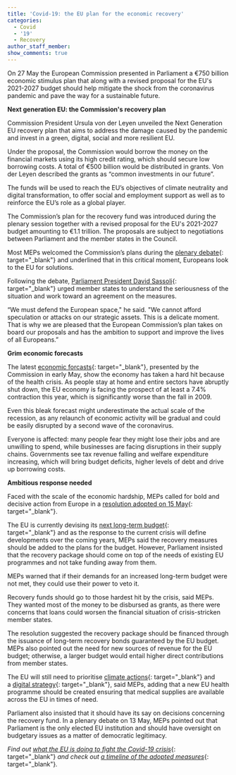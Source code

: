 ```yaml
---
title: 'Covid-19: the EU plan for the economic recovery'
categories:
  - Covid
  - '19'
  - Recovery
author_staff_member:
show_comments: true
---
```


On 27 May the European Commission presented in Parliament a €750 billion economic stimulus plan that along with a revised proposal for the EU's 2021-2027 budget should help mitigate the shock from the coronavirus pandemic and pave the way for a sustainable future.

**Next generation EU: the Commission's recovery plan**

Commission President Ursula von der Leyen unveiled the Next Generation EU recovery plan that aims to address the damage caused by the pandemic and invest in a green, digital, social and more resilient EU.

Under the proposal, the Commission would borrow the money on the financial markets using its high credit rating, which should secure low borrowing costs. A total of €500 billion would be distributed in grants. Von der Leyen described the grants as “common investments in our future”.

The funds will be used to reach the EU’s objectives of climate neutrality and digital transformation, to offer social and employment support as well as to reinforce the EU’s role as a global player.

The Commission’s plan for the recovery fund was introduced during the plenary session together with a revised proposal for the EU's 2021-2027 budget amounting to €1.1 trillion. The proposals are subject to negotiations between Parliament and the member states in the Council.

Most MEPs welcomed the Commission’s plans during the&nbsp;[plenary debate](https://www.europarl.europa.eu/news/en/press-room/20200526IPR79817/eu-future-at-stake-meps-broadly-welcome-commission-s-recovery-package-proposals){: target="_blank"}&nbsp;and underlined that in this critical moment, Europeans look to the EU for solutions.

Following the debate,&nbsp;[Parliament President David Sassoli](https://europarl.europa.eu/the-president/en/newsroom/sassoli-this-is-a-21st-century-european-d-day-solidarity-has-arrived-in-europe){: target="_blank"}&nbsp;urged member states to understand the seriousness of the situation and work toward an agreement on the measures.

“We must defend the European space," he said. "We cannot afford speculation or attacks on our strategic assets. This is a delicate moment. That is why we are pleased that the European Commission’s plan takes on board our proposals and has the ambition to support and improve the lives of all Europeans.”

**Grim economic forecasts**

The latest&nbsp;[economic forcasts](https://ec.europa.eu/commission/presscorner/detail/en/ip_20_799){: target="_blank"}, presented by the Commission in early May, show the economy has taken a hard hit because of the health crisis. As people stay at home and entire sectors have abruptly shut down, the EU economy is facing the prospect of at least a 7.4% contraction this year, which is significantly worse than the fall in 2009.

Even this bleak forecast might underestimate the actual scale of the recession, as any relaunch of economic activity will be gradual and could be easily disrupted by a second wave of the coronavirus.

Everyone is affected: many people fear they might lose their jobs and are unwilling to spend, while businesses are facing disruptions in their supply chains. Governments see tax revenue falling and welfare expenditure increasing, which will bring budget deficits, higher levels of debt and drive up borrowing costs.

**Ambitious response needed**

Faced with the scale of the economic hardship, MEPs called for bold and decisive action from Europe in a&nbsp;[resolution adopted on 15 May](https://www.europarl.europa.eu/news/en/press-room/20200512IPR78912/parliament-eu27-need-EU2-trillion-recovery-package-to-tackle-covid-19-fallout){: target="_blank"}.

The EU is currently devising its&nbsp;[next long-term budget](https://www.europarl.europa.eu/news/en/headlines/priorities/eu-s-long-term-budget){: target="_blank"}&nbsp;and as the response to the current crisis will define developments over the coming years, MEPs said the recovery measures should be added to the plans for the budget. However, Parliament insisted that the recovery package should come on top of the needs of existing EU programmes and not take funding away from them.

MEPs warned that if their demands for an increased long-term budget were not met, they could use their power to veto it.

Recovery funds should go to those hardest hit by the crisis, said MEPs. They wanted most of the money to be disbursed as grants, as there were concerns that loans could worsen the financial situation of crisis-stricken member states.

The resolution suggested the recovery package should be financed through the issuance of long-term recovery bonds guaranteed by the EU budget. MEPs also pointed out the need for new sources of revenue for the EU budget; otherwise, a larger budget would entail higher direct contributions from member states.

The EU will still need to prioritise&nbsp;[climate actions](https://www.europarl.europa.eu/news/en/headlines/priorities/climate-change){: target="_blank"}&nbsp;and a&nbsp;[digital strategy](https://www.europarl.europa.eu/news/en/headlines/priorities/digital){: target="_blank"}, said MEPs, adding that a new EU health programme should be created ensuring that medical supplies are available across the EU in times of need.

Parliament also insisted that it should have its say on decisions concerning the recovery fund. In a plenary debate on 13 May, MEPs pointed out that Parliament is the only elected EU institution and should have oversight on budgetary issues as a matter of democratic legitimacy.

*Find out&nbsp;*[*what the EU is doing to fight the Covid-19 crisis*](https://www.europarl.europa.eu/news/en/headlines/priorities/eu-response-to-coronavirus/20200327STO76004/10-things-the-eu-is-doing-to-fight-the-coronavirus){: target="_blank"}*&nbsp;and check out&nbsp;*[*a timeline of the adopted measures*](https://www.europarl.europa.eu/news/en/headlines/priorities/eu-response-to-coronavirus/20200424STO77802/coronavirus-a-timeline-of-eu-action){: target="_blank"}*.*